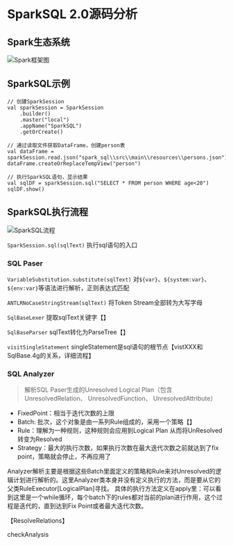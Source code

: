 # SparkSQL 2.0源码分析

## Spark生态系统
![Spark框架图](http://sissors.cn:8080/static/spark_ecosystem.JPG)

## SparkSQL示例
```
// 创建SparkSession
val sparkSession = SparkSession
    .builder()
    .master("local")
    .appName("SparkSQL")
    .getOrCreate()

// 通过读取文件获取DataFrame，创建person表
val dataFrame = sparkSession.read.json("spark_sql\\src\\main\\resources\\persons.json")
dataFrame.createOrReplaceTempView("person")

// 执行SparkSQL语句，显示结果
val sqlDF = sparkSession.sql("SELECT * FROM person WHERE age<20")
sqlDF.show()    
```

## SparkSQL执行流程

![SparkSQL流程](http://sissors.cn:8080/static/sparksql_process.png)

`SparkSession.sql(sqlText)` 执行sql语句的入口

### SQL Paser

`VariableSubstitution.substitute(sqlText)` 对`${var}`、`${system:var}`、`${env:var}`等语法进行解析，正则表达式匹配

`ANTLRNoCaseStringStream(sqlText)` 将Token Stream全部转为大写字母

`SqlBaseLexer` 提取sqlText关键字【】

`SqlBaseParser` sqlText转化为ParseTree【】

`visitSingleStatement` singleStatement是sql语句的根节点【vistXXX和SqlBase.4g的关系，详细流程】

### SQL Analyzer

> 解析SQL Paser生成的Unresolved Logical Plan（包含UnresolvedRelation、 UnresolvedFunction、 UnresolvedAttribute）

- FixedPoint：相当于迭代次数的上限
- Batch: 批次，这个对象是由一系列Rule组成的，采用一个策略【】
- Rule：理解为一种规则，这种规则会应用到Logical Plan 从而将UnResolved 转变为Resolved
- Strategy：最大的执行次数，如果执行次数在最大迭代次数之前就达到了fix point，策略就会停止，不再应用了

Analyzer解析主要是根据这些Batch里面定义的策略和Rule来对Unresolved的逻辑计划进行解析的。这里Analyzer类本身并没有定义执行的方法，而是要从它的父类RuleExecutor[LogicalPlan]寻找。 具体的执行方法定义在apply里：可以看到这里是一个while循环，每个batch下的rules都对当前的plan进行作用，这个过程是迭代的，直到达到Fix Point或者最大迭代次数。

【ResolveRelations】

checkAnalysis
